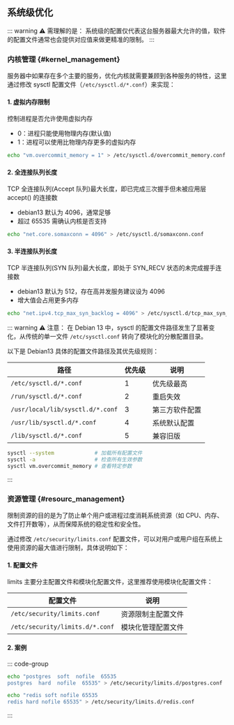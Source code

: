 ## 系统级优化

::: warning :warning: 需理解的是：
系统级的配置仅代表这台服务器最大允许的值，软件的配置文件通常也会提供对应值来做更精准的限制。
:::

### 内核管理 {#kernel_management}

服务器中如果存在多个主要的服务，优化内核就需要兼顾到各种服务的特性，这里通过修改 sysctl 配置文件（`/etc/sysctl.d/*.conf`）来实现：

#### 1. 虚拟内存限制

控制进程是否允许使用虚拟内存

-   0：进程只能使用物理内存(默认值)
-   1：进程可以使用比物理内存更多的虚拟内存

```bash
echo "vm.overcommit_memory = 1" > /etc/sysctl.d/overcommit_memory.conf
```

#### 2. 全连接队列长度

TCP 全连接队列(Accept 队列)最大长度，即已完成三次握手但未被应用层 accept() 的连接数

-   debian13 默认为 4096，通常足够
-   超过 65535 需确认内核是否支持

```bash
echo "net.core.somaxconn = 4096" > /etc/sysctl.d/somaxconn.conf
```

#### 3. 半连接队列长度

TCP 半连接队列(SYN 队列)最大长度，即处于 SYN_RECV 状态的未完成握手连接数

-   debian13 默认为 512，存在高并发服务建议设为 4096
-   增大值会占用更多内存

```bash
echo "net.ipv4.tcp_max_syn_backlog = 4096" > /etc/sysctl.d/tcp_max_syn_backlog.conf
```

::: warning :warning: 注意：
在 Debian 13 中，sysctl 的配置文件路径发生了显著变化，从传统的单一文件 `/etc/sysctl.conf` 转向了模块化的分散配置目录。

以下是 Debian13 具体的配置文件路径及其优先级规则：

| 路径                             | 优先级 | 说明           |
| -------------------------------- | ------ | -------------- |
| `/etc/sysctl.d/*.conf`           | 1      | 优先级最高     |
| `/run/sysctl.d/*.conf`           | 2      | 重启失效       |
| `/usr/local/lib/sysctl.d/*.conf` | 3      | 第三方软件配置 |
| `/usr/lib/sysctl.d/*.conf`       | 4      | 系统默认配置   |
| `/lib/sysctl.d/*.conf`           | 5      | 兼容旧版       |

```bash
sysctl --system             # 加载所有配置文件
sysctl -a                   # 检查所有生效参数
sysctl vm.overcommit_memory # 查看特定参数
```

:::

### 资源管理 {#resourc_management}

限制资源的目的是为了防止单个用户或进程过度消耗系统资源（如 CPU、内存、文件打开数等），从而保障系统的稳定性和安全性。

通过修改 `/etc/security/limits.conf` 配置文件，可以对用户或用户组在系统上使用资源的最大值进行限制，具体说明如下：

#### 1. 配置文件

limits 主要分主配置文件和模块化配置文件，这里推荐使用模块化配置文件：

| 配置文件                        | 说明               |
| ------------------------------- | ------------------ |
| `/etc/security/limits.conf`     | 资源限制主配置文件 |
| `/etc/security/limits.d/*.conf` | 模块化管理配置文件 |

#### 2. 案例

::: code-group

```bash [postgres]
echo "postgres  soft  nofile  65535
postgres  hard  nofile  65535" > /etc/security/limits.d/postgres.conf
```

```bash [redis]
echo "redis soft nofile 65535
redis hard nofile 65535" > /etc/security/limits.d/redis.conf
```

:::
